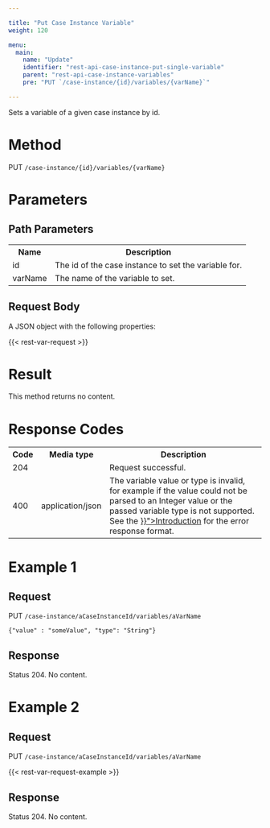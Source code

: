 ```yaml
---

title: "Put Case Instance Variable"
weight: 120

menu:
  main:
    name: "Update"
    identifier: "rest-api-case-instance-put-single-variable"
    parent: "rest-api-case-instance-variables"
    pre: "PUT `/case-instance/{id}/variables/{varName}`"

---
```



Sets a variable of a given case instance by id.


# Method

PUT `/case-instance/{id}/variables/{varName}`


# Parameters

## Path Parameters

<table class="table table-striped">
  <tr>
    <th>Name</th>
    <th>Description</th>
  </tr>
  <tr>
    <td>id</td>
    <td>The id of the case instance to set the variable for.</td>
  </tr>
  <tr>
    <td>varName</td>
    <td>The name of the variable to set.</td>
  </tr>
</table>

## Request Body

A JSON object with the following properties:

{{< rest-var-request >}}


# Result

This method returns no content.


# Response Codes

<table class="table table-striped">
  <tr>
    <th>Code</th>
    <th>Media type</th>
    <th>Description</th>
  </tr>
  <tr>
    <td>204</td>
    <td></td>
    <td>Request successful.</td>
  </tr>
  <tr>
    <td>400</td>
    <td>application/json</td>
    <td>The variable value or type is invalid, for example if the value could not be parsed to an Integer value or the passed variable type is not supported. See the <a href="{{< ref "/reference/rest/overview/_index.md#error-handling" >}}">Introduction</a> for the error response format.</td>
  </tr>
</table>


# Example 1

## Request

PUT `/case-instance/aCaseInstanceId/variables/aVarName`

    {"value" : "someValue", "type": "String"}

## Response

Status 204. No content.


# Example 2

## Request

PUT `/case-instance/aCaseInstanceId/variables/aVarName`

{{< rest-var-request-example >}}

## Response

Status 204. No content.
